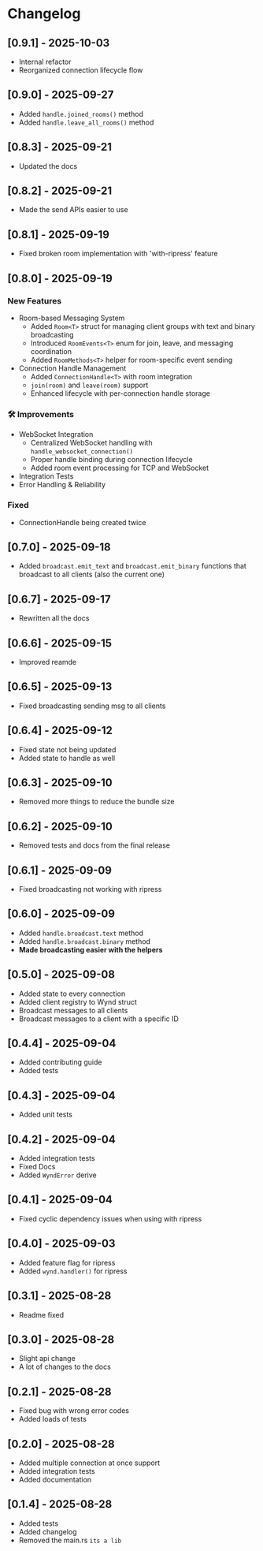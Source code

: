 # Changelog

## [0.9.1] - 2025-10-03

- Internal refactor
- Reorganized connection lifecycle flow

## [0.9.0] - 2025-09-27

- Added `handle.joined_rooms()` method
- Added `handle.leave_all_rooms()` method

## [0.8.3] - 2025-09-21

- Updated the docs

## [0.8.2] - 2025-09-21

- Made the send APIs easier to use

## [0.8.1] - 2025-09-19

- Fixed broken room implementation with 'with-ripress' feature

## [0.8.0] - 2025-09-19

### New Features

- Room-based Messaging System
  - Added `Room<T>` struct for managing client groups with text and binary broadcasting
  - Introduced `RoomEvents<T>` enum for join, leave, and messaging coordination
  - Added `RoomMethods<T>` helper for room-specific event sending
- Connection Handle Management
  - Added `ConnectionHandle<T>` with room integration
  - `join(room)` and `leave(room)` support
  - Enhanced lifecycle with per-connection handle storage

### 🛠️ Improvements

- WebSocket Integration
  - Centralized WebSocket handling with `handle_websocket_connection()`
  - Proper handle binding during connection lifecycle
  - Added room event processing for TCP and WebSocket
- Integration Tests
- Error Handling & Reliability

### Fixed

- ConnectionHandle being created twice

## [0.7.0] - 2025-09-18

- Added `broadcast.emit_text` and `broadcast.emit_binary` functions that broadcast to all clients (also the current one)

## [0.6.7] - 2025-09-17

- Rewritten all the docs

## [0.6.6] - 2025-09-15

- Improved reamde

## [0.6.5] - 2025-09-13

- Fixed broadcasting sending msg to all clients

## [0.6.4] - 2025-09-12

- Fixed state not being updated
- Added state to handle as well

## [0.6.3] - 2025-09-10

- Removed more things to reduce the bundle size

## [0.6.2] - 2025-09-10

- Removed tests and docs from the final release

## [0.6.1] - 2025-09-09

- Fixed broadcasting not working with ripress

## [0.6.0] - 2025-09-09

- Added `handle.broadcast.text` method
- Added `handle.broadcast.binary` method
- **Made broadcasting easier with the helpers**

## [0.5.0] - 2025-09-08

- Added state to every connection
- Added client registry to Wynd struct
- Broadcast messages to all clients
- Broadcast messages to a client with a specific ID

## [0.4.4] - 2025-09-04

- Added contributing guide
- Added tests

## [0.4.3] - 2025-09-04

- Added unit tests

## [0.4.2] - 2025-09-04

- Added integration tests
- Fixed Docs
- Added `WyndError` derive

## [0.4.1] - 2025-09-04

- Fixed cyclic dependency issues when using with ripress

## [0.4.0] - 2025-09-03

- Added feature flag for ripress
- Added `wynd.handler()` for ripress

## [0.3.1] - 2025-08-28

- Readme fixed

## [0.3.0] - 2025-08-28

- Slight api change
- A lot of changes to the docs

## [0.2.1] - 2025-08-28

- Fixed bug with wrong error codes
- Added loads of tests

## [0.2.0] - 2025-08-28

- Added multiple connection at once support
- Added integration tests
- Added documentation

## [0.1.4] - 2025-08-28

- Added tests
- Added changelog
- Removed the main.rs `its a lib`
